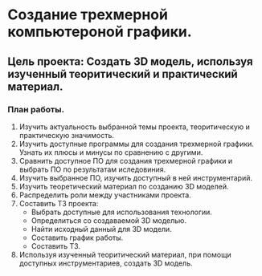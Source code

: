 # Создание трехмерной компьютероной графики.
## Цель проекта:  Создать 3D модель, используя изученный теоритический и практический материал.
### План работы.
1. Изучить актуальность выбранной темы проекта, теоритическую и практическую значимость.
2. Изучить доступные программы для создания трехмерной графики. Узнать их плюсы и минусы по сравнению с другими.
3. Сравнить доступное ПО для создания трехмерной графики и выбрать ПО по результатам иследовиния.
4. Изучить выбранное ПО, изучить доступный в ней инструментарий. 
5. Изучить теоретический материал по созданию 3D моделей.
6. Распределить роли между участниками проекта.
7. Составить ТЗ проекта:
    * Выбрать доступные для использования технологии.
    * Определиться со создаваемой 3D моделью.
    * Найти исходный данный для 3D модели.
    * Составить график работы.
    * Составить ТЗ.
8. Используя изученный теоритический материал, при помощи доступных инструментариев, создать 3D модель.
